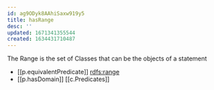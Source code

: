 ```yaml
---
id: ag9ODyk8AAhiSaxw919y5
title: hasRange
desc: ''
updated: 1671341355544
created: 1634431710487
---
```




The Range is the set of Classes that can be the objects of a statement

- [[p.equivalentPredicate]] [rdfs:range](http://www.w3.org/2000/01/rdf-schema#range)
- [[p.hasDomain]] [[c.Predicates]]
